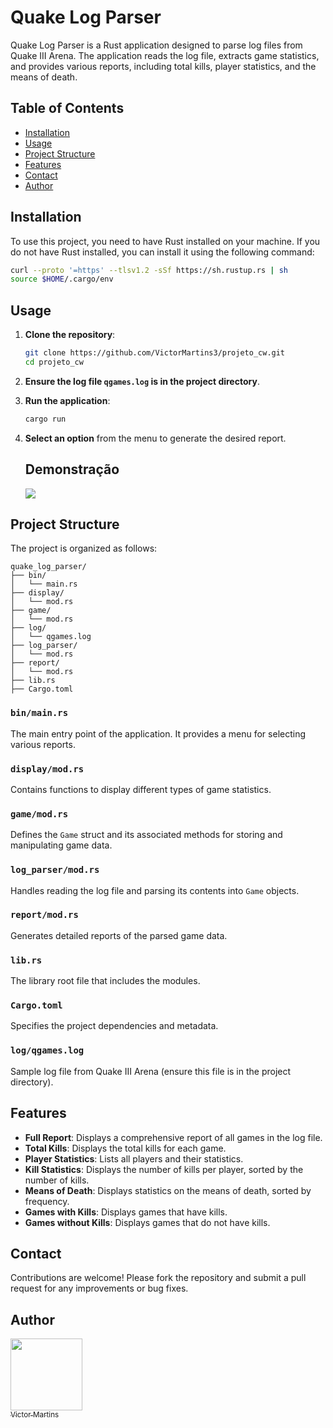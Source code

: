 
# Quake Log Parser

Quake Log Parser is a Rust application designed to parse log files from Quake III Arena. The application reads the log file, extracts game statistics, and provides various reports, including total kills, player statistics, and the means of death.

## Table of Contents

- [Installation](#installation)
- [Usage](#usage)
- [Project Structure](#project-structure)
- [Features](#features)
- [Contact](#Contact)
- [Author](#Author)

## Installation

To use this project, you need to have Rust installed on your machine. If you do not have Rust installed, you can install it using the following command:

```bash
curl --proto '=https' --tlsv1.2 -sSf https://sh.rustup.rs | sh
source $HOME/.cargo/env
```

## Usage

1. **Clone the repository**:

   ```bash
   git clone https://github.com/VictorMartins3/projeto_cw.git
   cd projeto_cw
   ```

2. **Ensure the log file `qgames.log` is in the project directory**.

3. **Run the application**:

   ```bash
   cargo run
   ```

4. **Select an option** from the menu to generate the desired report.

   ## Demonstração
      ![](projeto_cw/src/utils/gifs/toptermica.gif)
## Project Structure

The project is organized as follows:

```plaintext
quake_log_parser/
├── bin/
│   └── main.rs
├── display/
│   └── mod.rs
├── game/
│   └── mod.rs
├── log/
│   └── qgames.log
├── log_parser/
│   └── mod.rs
├── report/
│   └── mod.rs
├── lib.rs
├── Cargo.toml
```

### `bin/main.rs`

The main entry point of the application. It provides a menu for selecting various reports.

### `display/mod.rs`

Contains functions to display different types of game statistics.

### `game/mod.rs`

Defines the `Game` struct and its associated methods for storing and manipulating game data.

### `log_parser/mod.rs`

Handles reading the log file and parsing its contents into `Game` objects.

### `report/mod.rs`

Generates detailed reports of the parsed game data.

### `lib.rs`

The library root file that includes the modules.

### `Cargo.toml`

Specifies the project dependencies and metadata.

### `log/qgames.log`

Sample log file from Quake III Arena (ensure this file is in the project directory).

## Features

- **Full Report**: Displays a comprehensive report of all games in the log file.
- **Total Kills**: Displays the total kills for each game.
- **Player Statistics**: Lists all players and their statistics.
- **Kill Statistics**: Displays the number of kills per player, sorted by the number of kills.
- **Means of Death**: Displays statistics on the means of death, sorted by frequency.
- **Games with Kills**: Displays games that have kills.
- **Games without Kills**: Displays games that do not have kills.

## Contact

Contributions are welcome! Please fork the repository and submit a pull request for any improvements or bug fixes.

## Author

[<img loading="lazy" src="https://avatars.githubusercontent.com/u/106573420?v=4" width=115><br><sub>Victor Martins</sub>](https://github.com/VictorMartins3) 
